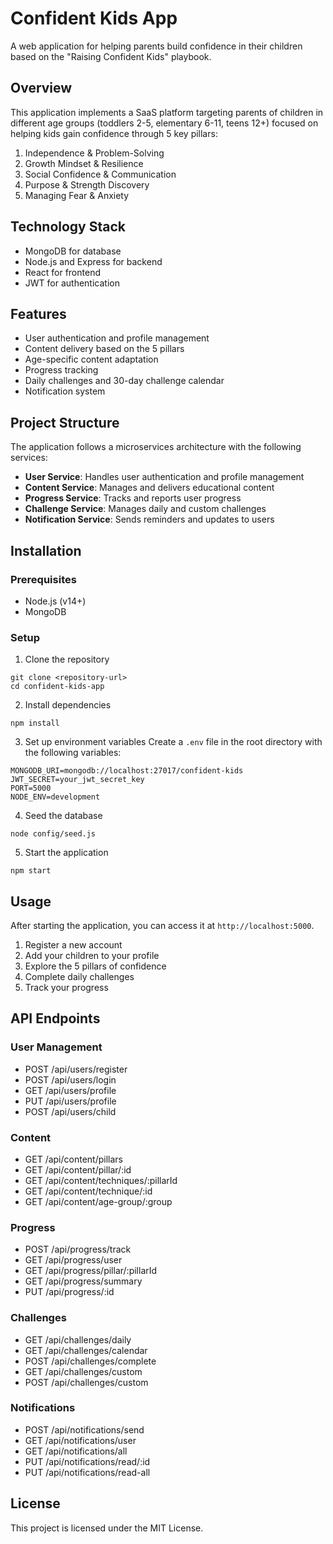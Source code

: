 # Confident Kids App

A web application for helping parents build confidence in their children based on the "Raising Confident Kids" playbook.

## Overview

This application implements a SaaS platform targeting parents of children in different age groups (toddlers 2-5, elementary 6-11, teens 12+) focused on helping kids gain confidence through 5 key pillars:

1. Independence & Problem-Solving
2. Growth Mindset & Resilience
3. Social Confidence & Communication
4. Purpose & Strength Discovery
5. Managing Fear & Anxiety

## Technology Stack

- MongoDB for database
- Node.js and Express for backend
- React for frontend
- JWT for authentication

## Features

- User authentication and profile management
- Content delivery based on the 5 pillars
- Age-specific content adaptation
- Progress tracking
- Daily challenges and 30-day challenge calendar
- Notification system

## Project Structure

The application follows a microservices architecture with the following services:

- **User Service**: Handles user authentication and profile management
- **Content Service**: Manages and delivers educational content
- **Progress Service**: Tracks and reports user progress
- **Challenge Service**: Manages daily and custom challenges
- **Notification Service**: Sends reminders and updates to users

## Installation

### Prerequisites

- Node.js (v14+)
- MongoDB

### Setup

1. Clone the repository
```
git clone <repository-url>
cd confident-kids-app
```

2. Install dependencies
```
npm install
```

3. Set up environment variables
Create a `.env` file in the root directory with the following variables:
```
MONGODB_URI=mongodb://localhost:27017/confident-kids
JWT_SECRET=your_jwt_secret_key
PORT=5000
NODE_ENV=development
```

4. Seed the database
```
node config/seed.js
```

5. Start the application
```
npm start
```

## Usage

After starting the application, you can access it at `http://localhost:5000`.

1. Register a new account
2. Add your children to your profile
3. Explore the 5 pillars of confidence
4. Complete daily challenges
5. Track your progress

## API Endpoints

### User Management
- POST /api/users/register
- POST /api/users/login
- GET /api/users/profile
- PUT /api/users/profile
- POST /api/users/child

### Content
- GET /api/content/pillars
- GET /api/content/pillar/:id
- GET /api/content/techniques/:pillarId
- GET /api/content/technique/:id
- GET /api/content/age-group/:group

### Progress
- POST /api/progress/track
- GET /api/progress/user
- GET /api/progress/pillar/:pillarId
- GET /api/progress/summary
- PUT /api/progress/:id

### Challenges
- GET /api/challenges/daily
- GET /api/challenges/calendar
- POST /api/challenges/complete
- GET /api/challenges/custom
- POST /api/challenges/custom

### Notifications
- POST /api/notifications/send
- GET /api/notifications/user
- GET /api/notifications/all
- PUT /api/notifications/read/:id
- PUT /api/notifications/read-all

## License

This project is licensed under the MIT License.
